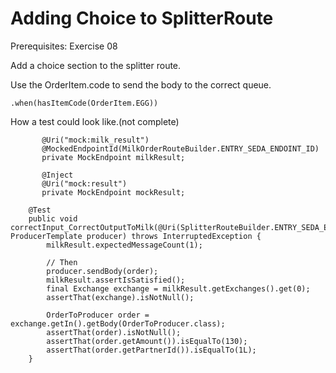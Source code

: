 Adding Choice to SplitterRoute
================================

Prerequisites: Exercise 08

Add a choice section to the splitter route.

Use the OrderItem.code to send the body to the correct queue. 

```
.when(hasItemCode(OrderItem.EGG))
```

How a test could look like.(not complete)
```    @Inject
       @Uri("mock:milk_result")
       @MockedEndpointId(MilkOrderRouteBuilder.ENTRY_SEDA_ENDOINT_ID)
       private MockEndpoint milkResult;
   
       @Inject
       @Uri("mock:result")
       private MockEndpoint mockResult;

    @Test
    public void correctInput_CorrectOutputToMilk(@Uri(SplitterRouteBuilder.ENTRY_SEDA_ENDOINT_URI) ProducerTemplate producer) throws InterruptedException {
        milkResult.expectedMessageCount(1);

        // Then
        producer.sendBody(order);
        milkResult.assertIsSatisfied();
        final Exchange exchange = milkResult.getExchanges().get(0);
        assertThat(exchange).isNotNull();

        OrderToProducer order = exchange.getIn().getBody(OrderToProducer.class);
        assertThat(order).isNotNull();
        assertThat(order.getAmount()).isEqualTo(130);
        assertThat(order.getPartnerId()).isEqualTo(1L);
    }

```


